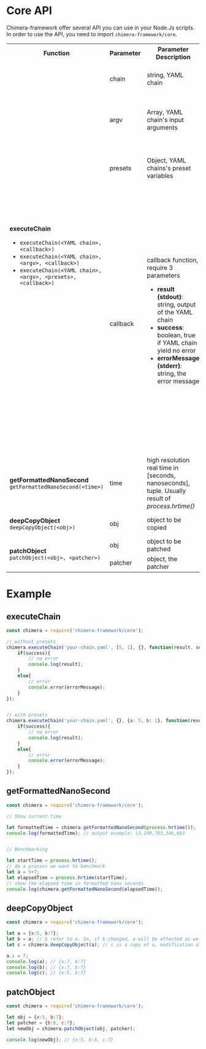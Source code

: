 # Core API

Chimera-framework offer several API you can use in your Node.Js scripts. In order to use the API, you need to import `chimera-framework/core`.

<table>
    <tr>
        <th>Function</th>
        <th>Parameter</th>
        <th>Parameter Description</th>
        <th>Function Description</th>
    </tr>
    <tr>
        <td rowspan="4">
            <b>executeChain</b><br />
            <ul>
                <li><code>executeChain(&lt;YAML chain&gt;, &lt;callback&gt;)</code><br /></li>
                <li><code>executeChain(&lt;YAML chain&gt;, &lt;argv&gt;, &lt;callback&gt;)</code><br /></li>
                <li><code>executeChain(&lt;YAML chain&gt;, &lt;argv&gt;, &lt;presets&gt;, &lt;callback&gt;)</code></li>
            </ul>
        </td>
        <td>chain</td>
        <td>string, YAML chain</td>
        <td rowspan="4">
            Execute a YAML chain, and executing the callback. If callback is empty, then the result will be printed into stdout. See <a href="#executechain">example</a><br /><br />
            <b>Note:</b>For convenience, Chimera change the working directory to the YAML-chain path. At the end of callback stack, the working directory will be set back. However some problem might occurred if you run another code before the callback finished. Also, for a very rare condition (i.e: You accidentally execute interactive program that will wait user-input forever), the callback might not be executed at all.
            </td>
    </tr>
    <tr>
        <td>argv</td>
        <td>Array, YAML chain's input arguments</td>
    </tr>
    <tr>
        <td>presets</td>
        <td>Object, YAML chains's preset variables</td>
    </tr>
    <tr>
        <td>callback</td>
        <td>
            callback function, require 3 parameters
            <ul>
                <li><b>result (stdout)</b>: string, output of the YAML chain</li>
                <li><b>success</b>: boolean, true if YAML chain yield no error</li>
                <li><b>errorMessage (stderr)</b>: string, the error message</li>
            </ul>
        </td>
    </tr>
    <tr>
        <td>
            <b>getFormattedNanoSecond</b><br />
            <code>getFormattedNanoSecond(&lt;time&gt;)</code>
        </td>
        <td>time</td>
        <td>
            high resolution real time in [seconds, nanoseconds], tuple. Usually result of <i>process.hrtime()</i>
        </td>
        <td>
            Return nanoseconds as formatted number. See <a href="#getformattednanosecond">example</a>
        </td>
    </tr>
    <tr>
        <td>
            <b>deepCopyObject</b><br />
            <code>deepCopyObject(&lt;obj&gt;)</code>
        </td>
        <td>obj</td>
        <td>
            object to be copied
        </td>
        <td>
            Make a copy of an object. See <a href="#deepcopyobject">example</a>
        </td>
    </tr>
    <tr>
        <td rowspan="2">
            <b>patchObject</b><br />
            <code>patchObject(&lt;obj&gt;, &lt;patcher&gt;)</code>
        </td>
        <td>obj</td>
        <td>
            object to be patched
        </td>
        <td rowspan="2">
            Patch an object with patcher. See <a href="#patchobject">example</a>
        </td>
    </tr>
    <tr>
        <td>patcher</td>
        <td>object, the patcher</td>
    </tr>
</table>

# Example

## executeChain

```Javascript
const chimera = require('chimera-framework/core');

// without presets
chimera.executeChain('your-chain.yaml', [5, 1], {}, function(result, success, errorMessage){
    if(success){
        // no error
        console.log(result);
    }
    else{
        // error
        console.error(errorMessage);
    }
});


// with presets
chimera.executeChain('your-chain.yaml', {}, {a: 5, b: 1}, function(result, success, errorMessage){
    if(success){
        // no error
        console.log(result);
    }
    else{
        // error
        console.error(errorMessage);
    }
});
```

## getFormattedNanoSecond

```Javascript
const chimera = require('chimera-framework/core');

// Show current time

let formattedTime = chimera.getFormattedNanoSecond(process.hrtime());
console.log(formattedTime); // output example: 13,190,703,346,683


// Benchmarking

let startTime = process.hrtime();
// do a process we want to benchmark
let a = 5+7;
let elapsedTime = process.hrtime(startTime);
// show the elapsed time in formatted nano seconds
console.log(chimera.getFormattedNanoSecond(elapsedTime));
```

## deepCopyObject

```Javascript
const chimera = require('chimera-framework/core');

let a = {x:5, b:7};
let b = a; // b refer to a. So, if b changed, a will be affected as well
let c = chimera.deepCopyObject(a); // c is a copy of a, modification of c will not affect a

a.x = 7;
console.log(a); // {x:7, b:7}
console.log(b); // {x:7, b:7}
console.log(c); // {x:5, b:7}

```

## patchObject
```Javascript
const chimera = require('chimera-framework/core');

let obj = {x:5, b:7};
let patcher = {b:6, c:7};
let newObj = chimera.patchObject(obj, patcher);

console.log(newObj); // {x:5, b:6, c:7}
```
